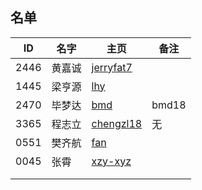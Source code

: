 ## 名单

| ID   | 名字 | 主页 | 备注 |
| ---- | ---- | ---- | ---- |
| 2446 | 黄嘉诚 |  [jerryfat7](Student/2020-Autumn/Markdown-Git/hjc.md)    |      |
| 1445 |  梁亨源  |  [lhy](Student/2020-Autumn/Markdown-Git/1445.md)    |      |
|2470  |毕梦达|    [bmd](Student/2020-Autumn/Markdown-Git/2470.md ) |bmd18|
| 3365 | 程志立 | [chengzl18](Student/2020-Autumn/Markdown-Git/chengzl18.md) | 无 |
| 0551 |  樊齐航| [fan](https://github.com/saturn-lab/MEE-CC07/blob/master/Memos/Student/2019-Autumn/%23%E6%A8%8A%E9%BD%90%E8%88%AA.md)     |      |
| 0045 | 张霄 |[xzy-xyz](Student/2020-Autumn/Markdown-Git/0045.md)|      |
|      |      |      |      |
|      |      |      |      |


